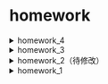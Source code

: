 # homework
<details>
  <summary>homework_4</summary>
  
# 作业

&emsp;&emsp;提到“垃圾+科技”，你的脑海中最先出现的检索出来的是什么？或许是流行的垃圾处理黑科技。但正如流行的商铺电子化一样，垃圾也不一定是实体的存在，“垃圾邮件”就是我们日常生活中逃离不开的形式之一。

![](4_1.jpg)

&emsp;&emsp;自2016年以来，“垃圾邮件”的占比呈波动态势，看不出明显上升或下降的走势，但从2016年第4季度和2017年第3季度两处峰值不难发现，金融理财、依附于体育赛事的博彩项目是“垃圾邮件”的高发地带。

&emsp;&emsp;再进一步，发送“垃圾邮件”多的国家同样会成为靶子吗？那成为靶子的国家又一定会陷入“垃圾邮件”的圈套吗？

![各国垃圾邮件情况](https://github.com/biugbang/homework/raw/master/4_2.jpg "各国垃圾邮件发送、被针对详情")

&emsp;&emsp;数据表明，上述两个问题的答案都是否定的。有趣的一点是，中国近年来发送“垃圾邮件”的比重日益升高，而内容多为电子促销券，这也在一定程度上反映出我国电商行业的蓬勃发展。

&emsp;&emsp;当然，随着科技的迭代、热点事件的发生，“垃圾邮件”的内容和数目也在不断变化，因此，为了不成为“被钓之鱼”，在解决实体垃圾的同时，警惕电子垃圾也十分必要。

# 步骤

数据来源：卡巴斯基实验室官网关于垃圾邮件的报告 

&emsp;&emsp;2015年及以前的记录单位是月份且没有年报，因此选择自2016年起记录每季度的数据。

&emsp;&emsp;选择的第一个指标是“Proportion of spam in email traffic”在整理过程中发现每年只有前三季度和年报，没有第四季度的数据，因此手动计算了每季度数据即当季三个月的均值，因此通过年报中显示的10-12月的数值计算出第四季度的对应值。

&emsp;&emsp;分析的时候发现没有规律，思路转变为寻找“垃圾邮件”发送高峰的起因，对应报告中的热点事件，找到一个是金融理财，再一个是与体育相关的博彩。

&emsp;&emsp;选择的第二个切入点与各国的发送、被针对和被成功针对的数据。分析的是2016-2018年每个维度内均在top10的国家，所占比例为三年数据的均值，将三项数据放在同一张图内，可以比较直观的看到每个维度下对应国家的“贡献值”。

&emsp;&emsp;第一张图基于柱状图呈现，想用一些跟邮件相关的元素就使用了蓝色铺满、红色填充的形式，一开始做的是只用红色邮件的叠加来体现柱子的高度，因为有些数据区分不是太明显，而且排列过密，效果不是很好，就更换了方式，最后叠上了对应数据的折线图并标出数据，在两峰值出注释了对应原因，为了不过于紧凑，删掉了部分位置的蓝色信封。

&emsp;&emsp;第二张本来想做桑基图，但是发现没有办法确定对应关系，而且国家不固定没有办法做雷达图，因此做了一张玫瑰图的拼图。

&emsp;&emsp;配色参考的网站是picular。使用的工具是镝数平台（玫瑰图）和PS。

# 选题思路

&emsp;&emsp;最先想到的是垃圾分类和可持续发展，同时想到的是能分类的不只是实体垃圾，电子垃圾也算，就打算从垃圾邮件这个角度切入。

&emsp;&emsp;在1991T上找到了两份相关报告，分别是《2019年电子邮件发送者评分报告》《2019年电子邮件基准报告》，在阅读第二份报告的过程根据该网页的推荐发现了卡巴斯基实验室的官网，在该网站追踪找到的比较详细的“垃圾邮件”数据报告。

&emsp;&emsp;一开始在kaggle上找到的数据是关于美国的邮件的，而卡巴斯基的数据恰好有全球的数据，在读报告的时候就想谁发的最多？没想到2018年中国超越美国成了top1，报告给出的解释是“内容多为电子购物券”，感觉这确实是一个比较流行且有时代特点的现象；同时也发现被针对的国家不一定容易“宕机”，比如德国一致是“靶榜”的top1，但巴西却一直是被成功针对的top1。

&emsp;&emsp;考虑到“垃圾邮件”对应“钓鱼”这种网络行为，所以最终把落点定在了警惕成为“被钓之鱼”上。

</details>



<details>
  <summary>homework_3</summary>

&emsp;&emsp;本次作业使用的数据集瑞典斯德哥尔摩国际和平研究所(SIPRI)发布的武器工业数据库（1949-2017）。

&emsp;&emsp;因为数据量大，涉及国家众多，所以设计了在世界地图上通过散点图的形式反映2015-2017三年来的数据（年份过多会造成点排布密集，影响阅读效度），国家军备投资力度通过“军事支出数据占政府总支出的百分比”表示。使用的平台是图表秀，但期待掌握的工具是Tableau，因为从配色、呈现效果等多方面看，后者是更优一些的，但前者比较适合“手残新手党”，只需填充数据和调整配色。

![145国军备投资力度](https://github.com/biugbang/homework/blob/master/2.JPG "145国军备投资力度")

&emsp;&emsp;另一种处理数据的思路是展现综合实力排名前10位国家（美国、俄罗斯、中国、英国、法国、德国、印度、日本、加拿大、巴西）的武装力量。一方面，通过带有时间轴的散点图，分别将“军事支出数据占政府总支出的百分比”和“国家军事支出数据占GDP的百分比”作为横纵坐标，以“按当前美元（百万）计的国家军事支出数据”作为调整气泡大小的依据绘制成图。因为太过拖延，所以使用的平台还是“一键制图”的图表秀，希望我能在周末用AE完善这张图，因为在使用图表秀的过程中发现导出GIF的时长至多5秒，导致不得不删掉部分年份的数据。

![综合国力top10武装力量battle](https://github.com/biugbang/homework/blob/master/3.gif "综合国力top10武装力量battle")

&emsp;&emsp;最后一张图比较简单，其实可以直接Excel生成，但为了美观（和多用几个工具）我用了“镝数”平台完成折线图，使用的数据是2001-2017年“人均军费数据”通过趋势和数值看出10国个人为单位的武器购买力和动态，一定程度上反映非政府武装力量的强弱。

![综合国力top10非政府武器购买力走势](https://github.com/biugbang/homework/blob/master/1.JPG "综合国力top10非政府武器购买力走势")

&emsp;&emsp;本来还做了一张关于10个国家21世纪政府和非政府武装投入的桑基图，但个人投入比例过于小，图片不具观赏性，因此删除了图片。

&emsp;&emsp;其实还想制作一张以手枪为元素各国军事支出的图，在试图制作的过程中也产生一个疑问：数据新闻制作的结点在哪里？我本以为厘清数据、想好图表类型、找到工具就可以了，但在试图做这张图的过程中，我发现每一个图表大类下还有若干具细的分类，而具体到每一张图还有很多细节的问题要思考，比如手枪的图例要与整篇作品的风格相符等，当然原罪是我自己技能太弱以及英语太差（在做作业的过程中，我甚至因为没有找到英国而Google了所有国家的中文，最后发现英国是AK，之后觉得America好像怪怪的，检索发现美国是USA……）

&emsp;&emsp;除了之前了解和使用过的工具，结合选题的性质，我查阅了一篇题为“情报产品可视化展示模式和方法研究”的论文，论文中对于图表类型与信息呈现、平台工具的解释拓宽了我的视域，但在了解到众多工具并立下尽可能多学的flag之后我也不免疑问：究竟将几个工具掌握精还是在入门层面掌握更多工具的使用规则对于行业实操更有意义？


</details>

<details>
  
<summary>homework_2（待修改）</summary>

# （一）	我国还有哪些关于公共数据开放的条例或法规？

1.[《国务院关于印发促进大数据发展行动纲要的通知》（国发〔2015〕50号）](http://www.gov.cn/zhengce/content/2015-09/05/content_10137.htm)

2.[天津市促进大数据发展应用条例（2018/12/14）](http://www.tjrd.gov.cn/flfg/system/2018/12/17/030011277.shtml)

数据源：天津人大网	

具体位置：第二章 政务数据 第二节 数据共享 第三节 数据开放 第四章 开发应用

3.[杭州市政务数据资源共享管理暂行办法（杭政办函〔2015〕11号）](http://www.hangzhou.gov.cn/art/2015/3/31/art_807152_1052.html)

数据源：杭州市人民政府网

具体位置：八、数据共享以你雇佣

4.[武汉市政务数据资源共享管理暂行办法（武政办〔2015〕146号）](http://www.wuhan.gov.cn/hbgovinfo/szfxxgkml/fggw/bgtwj/201512/t20151230_43843.html)

数据源：武汉市人民政府网

具体位置：第三章 数据共享应用

5.[常德市政府数据资源共享管理暂行办法（常政办发〔2016〕18号）](http://www.changde.gov.cn/art/2016/7/13/art_8683_2645.html)

数据源：常德市人民政府

具体位置：第四章 共享应用

6.[温州市政务数据资源共享管理办法(试行)	（温政办〔2016〕138号）](http://www.wenzhou.gov.cn/art/2016/12/30/art_1229314_40769.html)

数据源：温州政府网

具体位置：第四章 数据资源共享

7.[浙江省公共数据和电子政务管理办法（省政府令354号 2017/3/27）](http://www.zj.gov.cn/art/2017/3/24/art_37172_290866.html)

数据源：浙江政府服务网

具体位置：第三部分 管理和应用

8.[贵阳市政府数据共享开放条例（2017/4/11）](http://www.guiyang.gov.cn/zwwgk/jcgk/jchgk/fggw/20180930/i1818010.html)

数据源：贵阳市人民政府网

具体位置：第三章 数据共享

9.[延安市政务数据资源共享管理暂行办法（延政办发〔2017〕44号）](http://www.yanan.gov.cn/gk/zfwj/szfbwj/292787.htm)

数据源：延安市人民政府网

具体位置：第四章 数据资源共享    第五章 数据资源开放

10.[巢湖市政务数据资源共享开放管理暂行办法（巢政办〔2018〕2号）](http://zwgk.hefei.gov.cn/zwgk/public/spage.xp?doAction=view&indexno=00326508X/201801-00098	)

数据源：合肥市政府信息公开网

具体位置：第三章 数据共享     第四章 数据开放

11.[江门市政务数据资源共享和开放管理暂行办法（草案）（2018/3/13）](http://www.jiangmen.gov.cn/szdwzt/jmzwfwsjglig/zwgk/ztgg/201901/t20190109_1799618.html)

数据源：江门市人民政府网

具体位置：第四章 政务数据共享     第五章 政务数据开放

12.[吉安市政务数据共享管理暂行办法（吉府办发〔2018〕10号）](http://www.jian.gov.cn/news-show-34573.html	)

数据源：吉安市人民政府网

具体位置：第五章 共享使用

13.[西安市政务数据资源共享管理办法（市政发〔2018〕47号）](http://www.xa.gov.cn/gk/zcfg/szfwj/5d49363ff99d6572b76b86ca.html)

数据源：西安市人民政府网

具体位置：第六章 共享与使用     第七章 开放与开发

14.[吉林省公共数据和一网通办管理办法(试行)（吉政发〔2019〕4号）](http://xxgk.jl.gov.cn/szf/gkml/201901/t20190117_5486564.html)

数据源：吉林省人民政府官网

具体位置：第四章 公共数据共享和开放

15.[佛山市政务数据资源管理办法（公众征求意见稿）（2019/5/7）](http://www.foshan.gov.cn/hdjl/yjzj/yjzqjs/201905/t20190507_7481597.html)

数据源：佛山市人民政府网

具体位置：第六章 数据共享使用       第七章 数据开放应用

16.[沈阳市政务数据资源共享开放条例（征求意见稿）（2019/7/11）](http://www.shenyang.gov.cn/html/SY/154700104418245/154700104418245/null/0441824526425348.html	)

数据源：沈阳市人民政府网

具体位置：第三章 政务数据资源的共享      第四章 政务数据资源的开放

17.[部省水运政务数据共享工作方案（交办水函〔2019〕1156号）](http://www.gov.cn/xinwen/2019-08/21/content_5423022.htm)

数据源：中央人民政府网	

18.[上海市公共数据开放暂行办法（沪府令21号	2019/9/10）](http://www.shanghai.gov.cn/nw2/nw2314/nw2319/nw2407/nw45024/u26aw62638.html)

数据源：上海政府网	

[官方解读](http://www.shanghai.gov.cn/nw2/nw2314/nw2319/nw41893/nw42230/u21aw1401306.html)


**思路**

&emsp;&emsp;在了解条例和法规的定义（条例是国家权力机关或行政机关依照政策和法令而制定并发布的；法规是法令、条例、规则和章程等法定文件的总称）之后，我首先尝试寻找有相关政策制定诉求和能力的相关政府和部门，发现一篇报道[王蕤,杨春立,余坦.政务数据共享的必要性[N].中国计算机报,2019-09-09(14).]( https://kns-cnki-net.w.cuc.edu.cn//KXReader/Detail?TIMESTAMP=637060867275706250&DBCODE=CCND&TABLEName=CCNDLAST2019&FileName=JSJB201909090140&RESULT=1&SIGN=zMS6pdi8gGjEoSnBRgeuLkKvWVU%3D)中提到目前我国有山东省、广东省、贵州省、浙江省、福建省、吉林省、广西壮族自治区、河南省、江西省、内蒙古自治区、重庆市、上海市12个省级大数据管理机构，以及广州市大数据管理局、沈阳市大数据管理局、成都市大数据管理局、兰州市大数据管理局、黄石市大数据管理局、保山市大数据管理局、咸阳市大数据管理局、昆明市大数据管理局、贵阳市大数据发展管理委员会、银川市大数据管理服务、宁波市大数据管理局、杭州市数据资源管理局、中卫市云计算和大数据发展服务局、合肥市数据资源局、酒泉市大数据管理局、黔南州大数据管理局、南通市大数据管理局、江门市大数据管理局、徐州市大数据管理局、深圳市龙岗区大数据管理局、五华区大数据管理局21个地市大数据管理局。

&emsp;&emsp;但在山东省和广东省数据管理局网站搜索之后，并没有找到类似《上海市公共数据开放暂行办法》的政策，意识到存在制定政策的有可能是上级部门等各种因素，以及通过名为[国脉电子商务网]( www.echinagov.com)的商业网站找到了上述具体33个管理局的名称，因此在该网站通过“国脉电子政务网 > 政策 > 政策库 > 大数据（内容标签）”的路径搜索相关条例、法规。最终共检索出294条相关信息，在Excel中分别通过“数据+条例/法规”“公共数据/政府数据+共享/公开”六种关键字组合筛选出17条满足条件的文件，罗列如上。


# (二)	国内外有哪些政府开放数据平台？ 

## 四川省

[成都市公共数据开放平台](http://www.cddata.gov.cn/)

[四川省人民政府网站](http://www.sc.gov.cn/10462/13797/index.shtml)

[雅安市人民政府数据开放栏目](http://www.yaan.gov.cn/shuju.html)

## 北京市

[北京市政务数据资源网](http://www.bjdata.gov.cn/jkfb/index.htm)

## 上海市

[上海市政府数据服务网](http://www.data.sh.gov.cn/home!toHomePage.action)

## 天津市

[天津市信息资源统一开放平台](https://data.tj.gov.cn/)

## 福建省

[福建省公共信息资源统一开放平台](https://data.fujian.gov.cn/odweb/)

[厦门市大数据开放平台](http://data.xm.gov.cn/)

## 广东省

[开放广东](http://gddata.gd.gov.cn/)

[广东省金融数据开放平台](http://210.76.74.192/)

[佛山市政府数据开放平台](http://www.foshan-data.cn/)

[深圳市政府数据开放平台](http://opendata.sz.gov.cn/)

[广州市政府数据统一开放平台](http://data.gz.gov.cn/)

[数据东莞](http://dataopen.dg.gov.cn/dataopen/)

[惠州市政府数据开放平台](http://data.huizhou.gov.cn/)

[珠海市民生数据开放平台](http://data.zhuhai.gov.cn/)

[广东省政府数据统一开放平台-潮州市](http://gddata.gd.gov.cn/index.php/data/ls/Type/0/v/344.html)

[广东省政府数据统一开放平台-河源市](http://gddata.gd.gov.cn/index.php/data/ls/Type/0/v/339.html)

[江门市数据开放平台](http://data.jiangmen.gov.cn/)

[中山市政府数据统一开放平台](http://zsdata.zs.gov.cn/web/index)

[肇庆市人民政府数据开放平台](http://www.zhaoqing.gov.cn/sjkf/)

## 贵州省

[贵阳市政府数据开放平台](http://www.gyopendata.gov.cn/)

[遵义市政府数据开放平台](http://www.zyopendata.gov.cn/)

[铜仁市政府数据开放平台](http://gztrdata.gov.cn/)

## 海南省

[海南省政府数据统一开放平台](http://data.hainan.gov.cn/)

## 河南省

[河南省公共数据开放平台](http://data.hnzwfw.gov.cn/odweb/)

## 江西省

[江西省政府数据开放网站](http://data.jiangxi.gov.cn/)

## 宁夏回族自治区

[宁夏回族自治区数据开放平台](http://ningxiadata.gov.cn/odweb/index.htm)

[石嘴山政府数据开放平台](http://szssjkf.nxszs.gov.cn/)

[银川市城市数据开放平台](http://data.yinchuan.gov.cn/)

## 山东省

[山东公共数据开放网](http://data.sd.gov.cn/)

[济南市公共数据开放网](http://www.jndata.gov.cn/)

[青岛公共数据开放网](http://data.qingdao.gov.cn/)

## 陕西省

[陕西省公共数据开放平台](http://www.sndata.gov.cn/)

## 浙江省

[浙江政务服务网“数据开放”专题网站](http://data.zjzwfw.gov.cn/)

[宁波市政府数据服务网](http://www.datanb.gov.cn/nbdatafore/web/indexpage.action)

## 安徽省

[合肥市政府数据开放平台](http://61.133.142.137)

[蚌埠市信息资源开放平台](http://data.bengbu.gov.cn/)

[黄山市人民政府数据开放栏目](http://www.huangshan.gov.cn/DataDevelopment/showTopicContentList/8/page_1.html)

## 湖北省

[武汉市政务公开数据服务网](http://www.wuhandata.gov.cn/whData/)

## 湖南省

[长沙市政府门户网站数据开放平台](http://www.changsha.gov.cn/data/)

## 江苏省

[苏州市政府数据开放平台](http://www.suzhou.gov.cn/dataOpenWeb/data)

[常州市政府数据开放平台](http://opendata.changzhou.gov.cn/)

## 黑龙江省

[哈尔滨市政府数据开放平台](http://data.harbin.gov.cn/)

## 新疆维吾尔自治区

[新疆维吾尔自治区政务数据开放网](http://data.xinjiang.gov.cn/index.html)

## 台湾

[台湾](http://data.gov.tw/)

## 香港

[資料一線通](DATA.GOV.HK https://data.gov.hk/sc/)

## 澳门

[澳门](https://www.dsec.gov.mo/home_zhmo.aspx)

--------

云南、内蒙古、广西、西藏、重庆、辽宁省、吉林省、河北省、山西省、甘肃省、青海省暂无。

--------

*信源：《[最全的中国开放数据(open data)及政府数据开放平台汇总](http://www.tanmer.com/blog/451)》*

----------

## 国外

[纽约政府开放数据平台](https://opendata.cityofnewyork.us/)

[旧金山政府开发数据网站San Fransisco Government Open Data](https://datasf.org/opendata/)

[休斯顿市开放数据门户网站](http://data.houstontx.gov/)

[美国官网数据超市](https://www.data.gov/)

[美国人口普查局United States Census Bureau](https://www.census.gov/)

[美国国家环境信息中心National Climatic Data Center – NOAA](https://www.ncdc.noaa.gov/)

[美国宇航局ClimateData.us ](http://www.climatedata.us/)

[瑞典统计局Sweden, Statistics](https://www.scb.se/en/)

[印度开放政府数据Open Government Data Platform India](https://data.gov.in/)

[新加坡政府开放数据平台](https://data.gov.sg/)

*信源：《[【Open Data】国外开放数据中心及政府数据开放平台汇总]( http://www.tanmer.com/blog/537)》*

-----------

**除了上述网站外，《数据新闻概论（第二版）一书》还提到以下满足要求的平台：**

[英国政府网站](GOV.uk)

[美国联邦政府官方网站](USA.gov)

[英国政府数据网站](data.gov.uk)

[“国家数据”平台](data.stats.gov.cn)

[中国政府网](gov.cn)

# (三)	2012-2018年各季度GDP增速

&emsp;&emsp;在国家统计局数据库>[季度数据](http://data.stats.gov.cn/easyquery.htm?cn=B01)>指标>国民经济核算目录下分别找到国内生产总值（现价）和国内生产总值（不变价）自2018年第四季度至2011年第一季度的数据，由于网站只能一次性出现18个季度的数据，因此2014年及之前的数据需通过键入“年份+代表季度的字母”查找。

&emsp;&emsp;通过季度间差值/上一季度的数据和同期差值/上一期数据分别计算得出名义环比/同比（现价）和实际环比/同比（不变价）的值，通过查找资料发现实际与名义增速之间的区别在于平减指数，有时用CPI替换，但使用这两个指数的意义也在于消除通货膨胀等现实因素造成的差距，所以推断不变价数据计算得出的增速为实际增速。

&emsp;&emsp;但是，在与官方网站给出的环比数据进行对比发现与我个人的计算结果不同，这其中可能还有一些繁杂的计算有待之后深入了解，具体数据和计算过程如下（鼠标悬停在图片上可以看到图表标题）。

--------

![现价数据](https://github.com/biugbang/homework_2/raw/master/1.png "现价数据")

---------

![现价_环比](https://github.com/biugbang/homework_2/raw/master/2.png "现价_环比")

---------

![现价_同比](https://github.com/biugbang/homework_2/raw/master/3.png "现价_同比")

-----------

![不变价数据](https://github.com/biugbang/homework_2/raw/master/4.png "不变价数据")

----------
 
![不变价_环比](https://github.com/biugbang/homework_2/raw/master/5.png "不变价_环比")

-----------

![不变价_同比](https://github.com/biugbang/homework_2/raw/master/6.png "不变价_同比")

----------

![官方环比数据](https://github.com/biugbang/homework_2/raw/master/7.png "官方环比数据") 

-------------

![官方环比数据统计图](https://github.com/biugbang/homework_2/raw/master/8.png "官方环比数据统计图")

</details>

<details>
<summary>homework_1</summary>

# 一、	收集及可视化过程操作、感想

&emsp;&emsp;其实最开始想到的选题是每天听了哪些歌（网易云音乐有“最近播放”列表，但我总是会忘记当天听的第一首歌是什么），跟哪些人聊了天、聊了什么，每天在微博上浏览了哪些话题，但最后我考虑了很多天，因为觉得我一旦想要搜集，而且还属于比较隐私的数据，我的行为必定会受到影响，比如我肯定会为了表现自己坚定好学而少点击娱乐消息，会为了让自己看起来有点音乐品味而少听旋律洗脑的“口水歌”，以及为了表现出彬彬有礼、说话得体而克制发最常用的“哈哈哈哈哈哈哈”。

&emsp;&emsp;综合考虑，在初步定下的选定中，可行性最高的是搜集“在看”列表中的好友姓名和阅读的文章。但考虑到这样搜集最后呈现出来的效果可能会涉及好友的隐私，这个思路便作罢。

&emsp;&emsp;回到我自己身上，我想或许我可以综合一下各类指标平衡来对自己的日常生活做一个评估，看看自己把时间都花在了哪里，也顺便挖掘一下自己的兴趣爱好和性格特点的内在联系。

&emsp;&emsp;抱着这样的想法我初步决定把自己的生活分为四个维度：学习（读书、写作业、背单词等）、娱乐（听音乐、刷微博、看综艺等）、日常环节（吃饭、洗漱）以及社交（聊天、朋友圈点赞、评论等）。

&emsp;&emsp;随着条目的逐渐细化，我发现我试图建立的评价体系并没有越来越清晰，反而更繁复、更说不清了。于是我决定在三级指标的基础上捏合一些指标为二级指标。也随着自己第一步没有掌握好绘图的尺寸，导致圆盘不能过度细分，因此将错就错，做出了上课、吃饭、看书、睡觉、参加国庆爱国活动这样几个大类，其中特殊标出的是给我留下深刻印象的事件。

&emsp;&emsp;在我自己的第一张手绘作业中，我选择用变体时间轴的形式展示9月21日0:00至9月25日24：00五天的日常，之所以选这几天以及作业交迟的原因是因为我个人遇到一件我自认为20年人生经历的至暗时刻，也就是我在手稿中完全涂黑的时段。

&emsp;&emsp;为了让自己尽可能多的运用图形思维，也尽可能少地使用汉字，我选择用色彩表示情绪和分类。首先是蓝色，既代表我的日常活动——溜达，又代表睡眠。前者通常与音乐相伴随，虽然我没有做最后的定量统计，但根据我个人的回忆，在情绪低落期间我通常听“李荣浩”的歌曲，情绪高亢的阶段，我通常听比较“甜”的韩文歌曲；而后者，在区域较大的地方，我画了最常用的“晚安”表情包，区域较小的位置则用三个Z或“Hulu”的拟声词来指代。绿色代表日常起居：洗漱、在路上行走以及餐食非常不同的三餐。紫色代表读书，这段期间我主要读了《飘》，因此用此书的英文名、缩写或作者名字指代。棕色、黄色代表上课时间，为了简便处理不把时间切的过碎，我将课间时间等分到课堂和前一个活动上。

&emsp;&emsp;此外，我用颜色的深浅和圆形的位置来代表我的情绪状态。圆形与时钟形状类似，因此24等分可以代表一天24小时，我将纸张对折，折痕代表我毫无情绪波动的状态，折痕以下的区域代表我心情低落的状态，我用圆的位置逐渐上升至折痕以上表达我的心情逐渐有所好转。折痕以下的部分颜色比较深，而以上的部分颜色更为明亮。我认为这样表示情绪更为直观。

&emsp;&emsp;，这是我与同学通话过程中的一个小插曲，他的耳机坏了，所以其中一个耳机的部分音量采用了静音的图表；再一个是爬虫课，我试图用乱序排列的#、*、Python图表、换行符等来表示；还有一个是Monday的小喇叭代表我跟妈妈的争吵，梗出自我的爸爸，他会说妈妈是“小喇叭开始广播啦”。

![add image](https://github.com/biugbang/homework_1/raw/master/手绘作业_1.jpg)

&emsp;&emsp;第二张手绘作品是我在没有统计“在看”、每天听的音乐、看的话题等操作后曲线救国的路线。这个灵感来自于QQ空间的“周报”，其内容是分析用户这一周访客的性别占比、年龄占比和第一个访客及访问次数最多的访客。这是基于数据抓取给出的一个相对巨细的用户访客画像，但实际上再细一步，根据我们自己对好友的了解，我们可以将信息进一步细化，我统计了跟第一张手绘图同期的QQ说说和微信朋友圈内容，用两个平台特有的图标代表点赞和评论，因为与我互动的只有高中和大学同学，且女生居多，大学男同学和高中男同学未在同一动态的点赞和评论中同时出现，所以我将每一条动态的互动好友分为三类：男生、大学女同学和高中女同学，并用同一色系的不同颜色表示，其中比较特殊的是9月23号的微信朋友圈混入了我的表哥，我用橙色标注了出来。脱敏的处理就非常拙劣了，看起来像是一些不可名状的内容，但其实是我个人比较负面或者幼稚的言论，我觉得不好意思放在作业里上交。

![add image](https://github.com/biugbang/homework_1/raw/master/手绘作业_2.jpg)

&emsp;&emsp;这次作业是我第一次尝试不将数据认为是纯数字的基础上所做的呈现。我对“数据新闻”中的“数据”第一次改观发生在阅读《数据新闻概论》之后，按照我初始的理解，也是我报考这个专业的原因，数据新闻较传统新闻的区别在于引入数据使报道在纯文字的基础上更为客观，加之对数理知识的热爱，我对数据的认知就更局限于数字处理的技巧决定了数据新闻水平的高低。后来通过学习，我意识到这是一种较技术决定更为局限的认知，数据不仅是数字，更为广义的层面它代表一种处理资料的方式。

&emsp;&emsp;确实，当数据被理解为资料的时候有一种打开新世界大门的感觉。但在实操过程中我还意识到很多不足，首先我第一份手绘作业的数据收集方式是回忆，虽然这使得我对情绪的评价较为客观，但也是我所罗列的时间基本上都是正点的原因，我没有办法回忆起更巨细的东西，但如果我真的即时记下的话，就像我想立社交媒体人设一样，我的行为一定会受到影响，所以我甚至想是不是真的只有大数据才公正呢？可是我做第二张手绘作业的时候我又发现，大数据的结果看似有针对性性实际不然，我的空间访客女同学居多不假，但我的历个阶段女同学多于男同学也是事实。非常希望老师在课堂上能给出解答、指点：究竟什么样的数据收集方式更合理一些？即时收集还是“出其不备”？

# 二、	你认为日常生活中哪些数据是被搜集的？被谁搜集了？

&emsp;&emsp;我认为被搜集的数据大致分为两种：一种是被主动透露出去的，另一种是被被动搜集走的。主动的方式可以举这样一个例子：我们想要领取某种福利，比如领取取暖补助，为满足要求就要事先说清楚自己的住房面积、家庭人口数，地方办事处接收到的数据就是被有特定需求的人主动透露出去的。被动被搜集的数据也分自愿和非自愿两类，自愿的，比如说学校每年的信息采集，作为个人而言我们是很难自己主动去找个机器输入自己认为的基本信息，但学校在搜集的时候我们也不会拒绝，因为我们也知道这是为了我们自己日后更好的享受校园生活而做的前期准备；非自愿被搜集比如很多APP，我们为了正常使用不得不开一些权限，但很多时候可以发现，针对性内容的推送其实跟开了权限有很大关系，这不仅会造成内卷化，甚至可能窃取不必要的隐私；再如社会上流通的贩卖信息的行为，我们不定期街道的推销电话就是很好的例证。

&emsp;&emsp;被谁搜集了？在我看来是被有利可图者搜集了，APP搜集了用户喜好，针对性推送产品，一定程度上就提高了电商市场的活力；电话推销也是如此，容易上当受骗的老年群体就是正中下划的典型；而被主动透露的数据看起来提供方需求更强烈，但接收方也是或为了更顺利的工作、或为了日后存档等目的而搜集，只是对比之下表现不算突出罢了。

&emsp;&emsp;总体来看，我认为善用数据能获得的利好是很多的，但前提是善用，也希望自己能够掌握在不侵犯别人权利的前提下搜集有用数据的能力。

</details>

